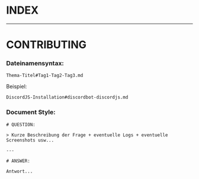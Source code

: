 # INDEX

---

# CONTRIBUTING

### Dateinamensyntax:
```
Thema-Titel#Tag1-Tag2-Tag3.md
```
Beispiel:
```
DiscordJS-Installation#discordbot-discordjs.md
```

### Document Style:

```
# QUESTION:

> Kurze Beschreibung der Frage + eventuelle Logs + eventuelle Screenshots usw...

---

# ANSWER:

Antwort...
```
